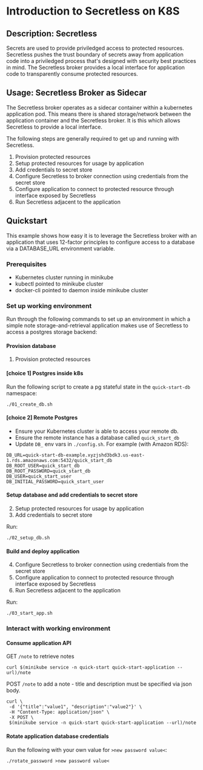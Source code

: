 # Introduction to Secretless on K8S

## Description: Secretless

Secrets are used to provide priviledged access to protected resources.
Secretless pushes the trust boundary of secrets away from application code into a priviledged process that's designed  with security best practices in mind. The Secretless broker provides a local interface for application code to transparently consume protected resources.

## Usage: Secretless Broker as Sidecar

The Secretless broker operates as a sidecar container within a kubernetes application pod. This means there is shared storage/network between the application container and the Secretless broker. It is this which allows Secretless to provide a local interface.

The following steps are generally required to get up and running with Secretless.

1. Provision protected resources
2. Setup protected resources for usage by application
4. Add credentials to secret store
3. Configure Secretless to broker connection using credentials from the secret store
5. Configure application to connect to protected resource through interface exposed by Secretless 
6. Run Secretless adjacent to the application

## Quickstart

This example shows how easy it is to leverage the Secretless broker with an application that uses 12-factor principles to configure access to a database via a DATABASE_URL environment variable.

### Prerequisites
+ Kubernetes cluster running in minikube
+ kubectl pointed to minikube cluster
+ docker-cli pointed to daemon inside minikube cluster

### Set up working environment

Run through the following commands to set up an environment in which a simple note storage-and-retrieval application makes use of Secretless to access a postgres storage backend:

#### Provision database

1. Provision protected resources


#### [choice 1] Postgres inside k8s

Run the following script to create a pg stateful state in the `quick-start-db` namespace:

```
./01_create_db.sh
```

#### [choice 2] Remote Postgres

+ Ensure your Kubernetes cluster is able to access your remote db.
+ Ensure the remote instance has a database called `quick_start_db`
+ Update `DB_` env vars in `./config.sh`. For example (with Amazon RDS):

```
DB_URL=quick-start-db-example.xyzjshd3bdk3.us-east-1.rds.amazonaws.com:5432/quick_start_db
DB_ROOT_USER=quick_start_db
DB_ROOT_PASSWORD=quick_start_db
DB_USER=quick_start_user
DB_INITIAL_PASSWORD=quick_start_user
```


#### Setup database and add credentials to secret store

2. Setup protected resources for usage by application
3. Add credentials to secret store

Run:
```
./02_setup_db.sh
```

#### Build and deploy application

4. Configure Secretless to broker connection using credentials from the secret store
5. Configure application to connect to protected resource through interface exposed by Secretless 
6. Run Secretless adjacent to the application

Run: 
```
./03_start_app.sh
```

### Interact with working environment

#### Consume application API
GET `/note` to retrieve notes
```
curl $(minikube service -n quick-start quick-start-application --url)/note
```
POST `/note` to add a note - title and description must be specified via json body.
```
curl \
 -d '{"title":"value1", "description":"value2"}' \
 -H "Content-Type: application/json" \
 -X POST \
 $(minikube service -n quick-start quick-start-application --url)/note
```

#### Rotate application database credentials

Run the following with your own value for `>new password value<`:

```
./rotate_password >new password value<
```
